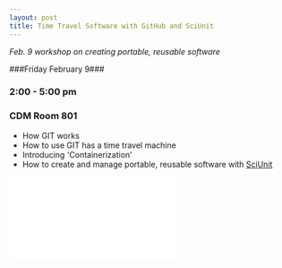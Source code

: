 ```yaml
---
layout: post
title: Time Travel Software with GitHub and SciUnit
---
```


*Feb. 9 workshop on creating portable, reusable software*  

###Friday February 9###

### 2:00 - 5:00 pm ###

### CDM Room 801 ###

- How GIT works
- How to use GIT has a time travel machine
- Introducing 'Containerization'
- How to create and manage portable, reusable software with [SciUnit](https://sciunit.run/)

![flyer](/images/TimeTravel.pdf)
